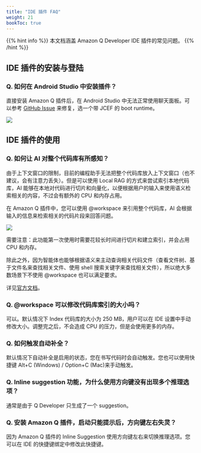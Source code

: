 ```yaml
---
title: "IDE 插件 FAQ"
weight: 21
bookToc: true
---
```


{{% hint info %}}
本文档涵盖 Amazon Q Developer IDE 插件的常见问题。
{{% /hint %}}

## IDE 插件的安装与登陆

### Q. 如何在 Android Studio 中安装插件？

直接安装 Amazon Q 插件后，在 Android Studio 中无法正常使用聊天面板。可以参考 [GitHub Issue](https://github.com/aws/aws-toolkit-jetbrains/issues/5048) 来修复，选一个带 JCEF 的 boot runtime。

![](/book-of-kiro/images/q_dev/android_studio.png)

## IDE 插件的使用

### Q. 如何让 AI 对整个代码库有所感知？

由于上下文窗口的限制，目前的编程助手无法把整个代码库放入上下文窗口（也不建议，会有注意力丢失）。但是可以使用 Local RAG 的方式来尝试索引本地代码库，AI 能够在本地对代码进行切片和向量化，以便根据用户的输入来使用语义检索相关的内容，不过会有额外的 CPU 和内存占用。

在 Amazon Q 插件中，您可以使用 @workspace 来引用整个代码库，AI 会根据输入的信息来检索相关的代码片段来回答问题。

![](/book-of-kiro/images/q_dev/at-workspace.gif)

需要注意：此功能第一次使用时需要花较长时间进行切片和建立索引，并会占用 CPU 和内存。

除此之外，因为智能体也能够根据语义来主动查询相关代码文件（查看文件树、基于文件名来查找相关文件、使用 shell 搜索关键字来查找相关文件），所以绝大多数场景下不使用 @workspace 也可以满足要求。

详见[官方文档](https://docs.aws.amazon.com/amazonq/latest/qdeveloper-ug/workspace-context.html)。

### Q. @workspace 可以修改代码库索引的大小吗？

可以。默认情况下 Index 代码库的大小为 250 MB，用户可以在 IDE 设置中手动修改大小。调整完之后，不会造成 CPU 的压力，但是会使用更多的内存。

### Q. 如何触发自动补全？

默认情况下自动补全是启用的状态，您在书写代码时会自动触发。您也可以使用快捷键 Alt+C (Windows) / Option+C (Mac)来手动触发。

### Q. Inline suggestion 功能，为什么使用方向键没有出现多个推理选项？

通常是由于 Q Developer 只生成了一个 suggestion。

### Q. 安装 Amazon Q 插件，启动只能提示后，方向键左右失灵？

因为 Amazon Q 插件的 Inline Suggestion 使用方向键左右来切换推理选项。您可以在 IDE 的快捷键绑定中修改此快捷键。

